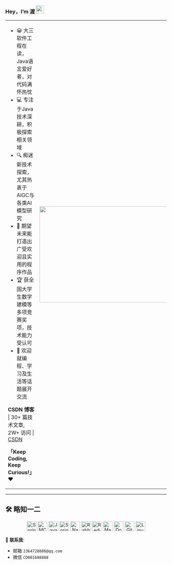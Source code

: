 ### Hey，I’m 渡 <img src="https://media.giphy.com/media/hvRJCLFzcasrR4ia7z/giphy.gif" width="25px">


<table>
<tr>
<td valign="top"  width="50%">

- 😀 大三软件工程在读，Java语言爱好者，对代码满怀热忱
- 💻 专注于Java技术深耕，积极探索相关领域
- 🔍 痴迷新技术探索，尤其热衷于AIGC与各类AI模型研究
- 🌱 期望未来能打造出广受欢迎且实用的程序作品
- 🏆 获全国大学生数学建模等多项竞赛奖项，技术能力受认可
- 💬 欢迎就编程、学习及生活等话题展开交流

**CSDN 博客** | 30+ 篇技术文章, 2W+ 访问 | [CSDN](https://blog.csdn.net/weixin_74224250?type=blog) 

  **「Keep Coding, Keep Curious!」** ❤️
</td>
<td valign="center"  width="100%" height="100%">
<img src="https://github.com/anzhihe/anzhihe/blob/main/.github/workflows/Le%20Petit%20Prince.gif" width="500" height="300">
</td>
</tr>
</table>

<hr/>

## 🛠️ 略知一二

<p align="center">
  <img src="https://img.shields.io/badge/SpringAI-6DB33F?logo=spring&logoColor=white" height="30" title="Spring AI" />
  <img src="https://img.shields.io/badge/MCP-FF9900?logo=code&logoColor=white" height="30" title="MCP" />
  <img src="https://cdn.jsdelivr.net/gh/devicons/devicon/icons/java/java-original.svg" width="30" title="Java" />
  <img src="https://cdn.jsdelivr.net/gh/devicons/devicon/icons/spring/spring-original.svg" width="30" title="Spring" />
  <img src="https://img.shields.io/badge/Nacos-00BFFF?logo=apache&logoColor=white" height="30" title="Nacos" />
  <img src="https://cdn.jsdelivr.net/gh/devicons/devicon/icons/rabbitmq/rabbitmq-original.svg" width="30" title="RabbitMQ" />
  <img src="https://cdn.jsdelivr.net/gh/devicons/devicon/icons/redis/redis-original.svg" width="30" title="Redis" />
  <img src="https://cdn.jsdelivr.net/gh/devicons/devicon/icons/maven/maven-original.svg" width="30" title="Maven" />
  <img src="https://cdn.jsdelivr.net/gh/devicons/devicon/icons/docker/docker-original.svg" width="30" title="Docker" />
  <img src="https://cdn.jsdelivr.net/gh/devicons/devicon/icons/git/git-original.svg" width="30" title="Git" />
  <img src="https://cdn.jsdelivr.net/gh/devicons/devicon/icons/linux/linux-original.svg" width="30" title="Linux" />

</p>

</table>

📧 **联系我**: 
 - 邮箱 `2364728886@qq.com`
 - 微信 `CD001688888`

